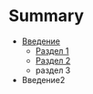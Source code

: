 # Summary

* [Введение](README.md)
   * [Раздел 1](razdel_1.md)
   * [Раздел 2](razdel_2.md)
   * раздел 3
* Введение2


